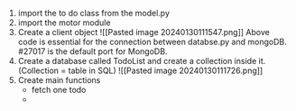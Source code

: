 1. import the to do class from the model.py
2. import the motor module
3. Create a client object 
![[Pasted image 20240130111547.png]]
Above code is essential for the connection between databse.py and mongoDB.  #27017 is the default port for MongoDB.
4. Create a database called TodoList and create a collection inside it. (Collection = table in SQL)
![[Pasted image 20240130111726.png]]
5. Create main functions
	 - fetch one todo
	 - 